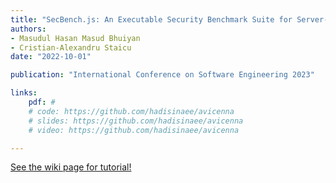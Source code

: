 ```yaml
---
title: "SecBench.js: An Executable Security Benchmark Suite for Server-Side JavaScript (Under Review)"
authors:
- Masudul Hasan Masud Bhuiyan
- Cristian-Alexandru Staicu
date: "2022-10-01"

publication: "International Conference on Software Engineering 2023"

links:
    pdf: #
    # code: https://github.com/hadisinaee/avicenna
    # slides: https://github.com/hadisinaee/avicenna
    # video: https://github.com/hadisinaee/avicenna

---
```



[See the wiki page for tutorial!](https://github.com/hadisinaee/avicenna/wiki)